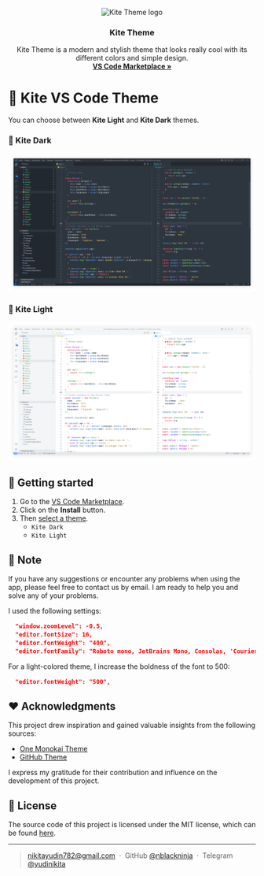 <p align="center">
   <img src="https://github.com/nblackninja/vscode-theme-kite/assets/36636599/9551c408-92b5-46e6-9a5c-7af9769a3ac1" alt="Kite Theme logo" width="150">
</p>

<h3 align="center">Kite Theme</h3>

<p align="center">
  Kite Theme is a modern and stylish theme that looks really cool with its different colors and simple design.
  <br>
  <a href="https://marketplace.visualstudio.com/items?itemName=nblackninja.vscode-theme-kite"><strong>VS Code Marketplace »</strong></a>
</p>

# 🎨 Kite VS Code Theme

You can choose between **Kite Light** and **Kite Dark** themes.

### 🌚 Kite Dark

![Kite Dark Preview](images/preview-dark.png)

### 🌝 Kite Light

![Kite Light Preview](images/preview-light.png)

## 📝 Getting started

1. Go to the [VS Code Marketplace](https://marketplace.visualstudio.com/items?itemName=nblackninja.vscode-theme-kite).
2. Click on the **Install** button.
3. Then [select a theme](https://code.visualstudio.com/docs/getstarted/themes#_selecting-the-color-theme).
    - `Kite Dark`
    - `Kite Light`

## 💬 Note

If you have any suggestions or encounter any problems when using the app, please feel free to contact us by email. I am ready to help you and solve any of your problems.

I used the following settings:

```json
  "window.zoomLevel": -0.5,
  "editor.fontSize": 16,
  "editor.fontWeight": "400",
  "editor.fontFamily": "Roboto mono, JetBrains Mono, Consolas, 'Courier New', monospace",
```

For a light-colored theme, I increase the boldness of the font to 500:

```json
  "editor.fontWeight": "500",
```

## ❤️ Acknowledgments

This project drew inspiration and gained valuable insights from the following sources:

- [One Monokai Theme](https://marketplace.visualstudio.com/items?itemName=azemoh.one-monokai)
- [GitHub Theme](https://marketplace.visualstudio.com/items?itemName=GitHub.github-vscode-theme)

I express my gratitude for their contribution and influence on the development of this project.

## 🔐 License

The source code of this project is licensed under the MIT license, which can be found [here](LICENSE).

---

> nikitayudin782@gmail.com &nbsp;&middot;&nbsp;
> GitHub [@nblackninja](https://github.com/с) &nbsp;&middot;&nbsp;
> Telegram [@yudinikita](https://t.me/yudinikita)
